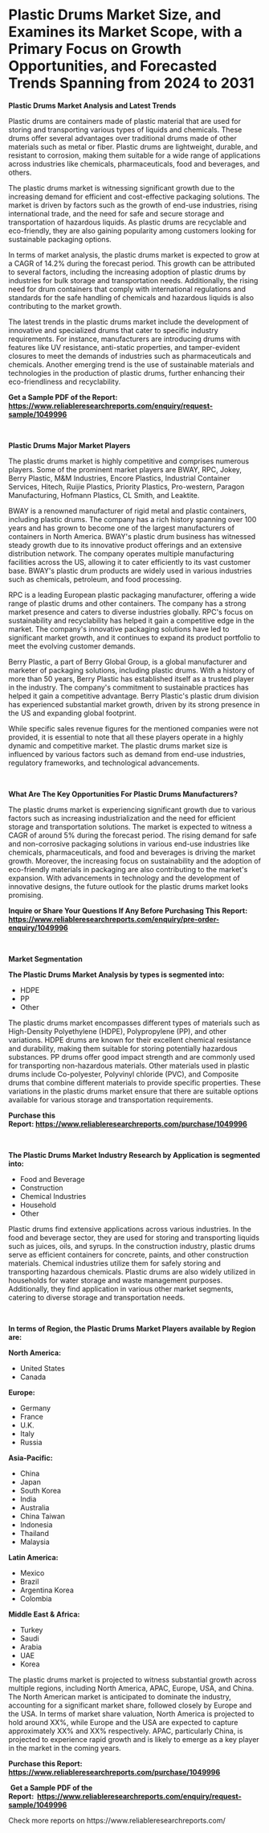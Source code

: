 <p><h1>Plastic Drums Market Size, and Examines its Market Scope, with a Primary Focus on Growth Opportunities, and Forecasted Trends Spanning from 2024 to 2031</h1></p><p><strong>Plastic Drums Market Analysis and Latest Trends</strong></p>
<p><p>Plastic drums are containers made of plastic material that are used for storing and transporting various types of liquids and chemicals. These drums offer several advantages over traditional drums made of other materials such as metal or fiber. Plastic drums are lightweight, durable, and resistant to corrosion, making them suitable for a wide range of applications across industries like chemicals, pharmaceuticals, food and beverages, and others.</p><p>The plastic drums market is witnessing significant growth due to the increasing demand for efficient and cost-effective packaging solutions. The market is driven by factors such as the growth of end-use industries, rising international trade, and the need for safe and secure storage and transportation of hazardous liquids. As plastic drums are recyclable and eco-friendly, they are also gaining popularity among customers looking for sustainable packaging options.</p><p>In terms of market analysis, the plastic drums market is expected to grow at a CAGR of 14.2% during the forecast period. This growth can be attributed to several factors, including the increasing adoption of plastic drums by industries for bulk storage and transportation needs. Additionally, the rising need for drum containers that comply with international regulations and standards for the safe handling of chemicals and hazardous liquids is also contributing to the market growth.</p><p>The latest trends in the plastic drums market include the development of innovative and specialized drums that cater to specific industry requirements. For instance, manufacturers are introducing drums with features like UV resistance, anti-static properties, and tamper-evident closures to meet the demands of industries such as pharmaceuticals and chemicals. Another emerging trend is the use of sustainable materials and technologies in the production of plastic drums, further enhancing their eco-friendliness and recyclability.</p></p>
<p><strong>Get a Sample PDF of the Report:&nbsp; <a href="https://www.reliableresearchreports.com/enquiry/request-sample/1049996">https://www.reliableresearchreports.com/enquiry/request-sample/1049996</a></strong></p>
<p>&nbsp;</p>
<p><strong>Plastic Drums Major Market Players</strong></p>
<p><p>The plastic drums market is highly competitive and comprises numerous players. Some of the prominent market players are BWAY, RPC, Jokey, Berry Plastic, M&M Industries, Encore Plastics, Industrial Container Services, Hitech, Ruijie Plastics, Priority Plastics, Pro-western, Paragon Manufacturing, Hofmann Plastics, CL Smith, and Leaktite.</p><p>BWAY is a renowned manufacturer of rigid metal and plastic containers, including plastic drums. The company has a rich history spanning over 100 years and has grown to become one of the largest manufacturers of containers in North America. BWAY's plastic drum business has witnessed steady growth due to its innovative product offerings and an extensive distribution network. The company operates multiple manufacturing facilities across the US, allowing it to cater efficiently to its vast customer base. BWAY's plastic drum products are widely used in various industries such as chemicals, petroleum, and food processing.</p><p>RPC is a leading European plastic packaging manufacturer, offering a wide range of plastic drums and other containers. The company has a strong market presence and caters to diverse industries globally. RPC's focus on sustainability and recyclability has helped it gain a competitive edge in the market. The company's innovative packaging solutions have led to significant market growth, and it continues to expand its product portfolio to meet the evolving customer demands.</p><p>Berry Plastic, a part of Berry Global Group, is a global manufacturer and marketer of packaging solutions, including plastic drums. With a history of more than 50 years, Berry Plastic has established itself as a trusted player in the industry. The company's commitment to sustainable practices has helped it gain a competitive advantage. Berry Plastic's plastic drum division has experienced substantial market growth, driven by its strong presence in the US and expanding global footprint.</p><p>While specific sales revenue figures for the mentioned companies were not provided, it is essential to note that all these players operate in a highly dynamic and competitive market. The plastic drums market size is influenced by various factors such as demand from end-use industries, regulatory frameworks, and technological advancements.</p></p>
<p>&nbsp;</p>
<p><strong>What Are The Key Opportunities For Plastic Drums Manufacturers?</strong></p>
<p><p>The plastic drums market is experiencing significant growth due to various factors such as increasing industrialization and the need for efficient storage and transportation solutions. The market is expected to witness a CAGR of around 5% during the forecast period. The rising demand for safe and non-corrosive packaging solutions in various end-use industries like chemicals, pharmaceuticals, and food and beverages is driving the market growth. Moreover, the increasing focus on sustainability and the adoption of eco-friendly materials in packaging are also contributing to the market's expansion. With advancements in technology and the development of innovative designs, the future outlook for the plastic drums market looks promising.</p></p>
<p><strong>Inquire or Share Your Questions If Any Before Purchasing This Report: <a href="https://www.reliableresearchreports.com/enquiry/pre-order-enquiry/1049996">https://www.reliableresearchreports.com/enquiry/pre-order-enquiry/1049996</a></strong></p>
<p>&nbsp;</p>
<p><strong>Market Segmentation</strong></p>
<p><strong>The Plastic Drums Market Analysis by types is segmented into:</strong></p>
<p><ul><li>HDPE</li><li>PP</li><li>Other</li></ul></p>
<p><p>The plastic drums market encompasses different types of materials such as High-Density Polyethylene (HDPE), Polypropylene (PP), and other variations. HDPE drums are known for their excellent chemical resistance and durability, making them suitable for storing potentially hazardous substances. PP drums offer good impact strength and are commonly used for transporting non-hazardous materials. Other materials used in plastic drums include Co-polyester, Polyvinyl chloride (PVC), and Composite drums that combine different materials to provide specific properties. These variations in the plastic drums market ensure that there are suitable options available for various storage and transportation requirements.</p></p>
<p><strong>Purchase this Report:&nbsp;<a href="https://www.reliableresearchreports.com/purchase/1049996">https://www.reliableresearchreports.com/purchase/1049996</a></strong></p>
<p>&nbsp;</p>
<p><strong>The Plastic Drums Market Industry Research by Application is segmented into:</strong></p>
<p><ul><li>Food and Beverage</li><li>Construction</li><li>Chemical Industries</li><li>Household</li><li>Other</li></ul></p>
<p><p>Plastic drums find extensive applications across various industries. In the food and beverage sector, they are used for storing and transporting liquids such as juices, oils, and syrups. In the construction industry, plastic drums serve as efficient containers for concrete, paints, and other construction materials. Chemical industries utilize them for safely storing and transporting hazardous chemicals. Plastic drums are also widely utilized in households for water storage and waste management purposes. Additionally, they find application in various other market segments, catering to diverse storage and transportation needs.</p></p>
<p>&nbsp;</p>
<p><strong>In terms of Region, the Plastic Drums Market Players available by Region are:</strong></p>
<p>
    <p> <strong> North America: </strong>
        <ul>
            <li>United States</li>
            <li>Canada</li>
        </ul>
        </p> 
    <p> <strong> Europe: </strong>
        <ul>
            <li>Germany</li>
            <li>France</li>
            <li>U.K.</li>
            <li>Italy</li>
            <li>Russia</li>
        </ul>
        </p> 
    <p> <strong> Asia-Pacific: </strong>
        <ul>
            <li>China</li>
            <li>Japan</li>
            <li>South Korea</li>
            <li>India</li>
            <li>Australia</li>
            <li>China Taiwan</li>
            <li>Indonesia</li>
            <li>Thailand</li>
            <li>Malaysia</li>
        </ul>
        </p> 
    <p> <strong> Latin America: </strong>
        <ul>
            <li>Mexico</li>
            <li>Brazil</li>
            <li>Argentina Korea</li>
            <li>Colombia</li>
        </ul>
        </p> 
    <p> <strong> Middle East & Africa: </strong>
        <ul>
            <li>Turkey</li>
            <li>Saudi</li>
            <li>Arabia</li>
            <li>UAE</li>
            <li>Korea</li>
        </ul>
    </p>
    </p>
<p><p>The plastic drums market is projected to witness substantial growth across multiple regions, including North America, APAC, Europe, USA, and China. The North American market is anticipated to dominate the industry, accounting for a significant market share, followed closely by Europe and the USA. In terms of market share valuation, North America is projected to hold around XX%, while Europe and the USA are expected to capture approximately XX% and XX% respectively. APAC, particularly China, is projected to experience rapid growth and is likely to emerge as a key player in the market in the coming years.</p></p>
<p><strong>Purchase this Report: <a href="https://www.reliableresearchreports.com/purchase/1049996">https://www.reliableresearchreports.com/purchase/1049996</a></strong></p>
<p>&nbsp;<strong>Get a Sample PDF of the Report:&nbsp;&nbsp;<a href="https://www.reliableresearchreports.com/enquiry/request-sample/1049996">https://www.reliableresearchreports.com/enquiry/request-sample/1049996</a></strong></p>
<p><strong></strong></p>
<p>Check more reports on https://www.reliableresearchreports.com/</p>